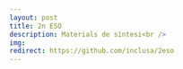 ```yaml
---
layout: post
title: 2n ESO
description: Materials de síntesi<br />
img: 
redirect: https://github.com/inclusa/2eso
---
```



